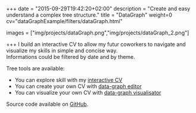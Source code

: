 +++
date = "2015-09-29T19:42:20+02:00"
description = "Create and easy understand a complex tree structure."
title = "DataGraph"
weight=0
cv="dataGraphExample/filters/dataGraph.html"

images = ["img/projects/dataGraph.png","img/projects/dataGraph_2.png"]

+++
I build an interactive CV to allow my futur coworkers to navigate and visualize my skills in simple and concise way.  
Informations could be filtered by date and by theme.

Tree tools are available:

- You can explore skill with my [interactive CV](https://mejjjor.github.io/dataGraphExample/)  
- You can create your own CV with [data-graph editor](https://mejjjor.github.io/dataGraphExample/editor.html)  
- You can visualize your own CV with [data-graph visualisator](https://mejjjor.github.io/dataGraphExample/visualisator.html)

Source code available on [GitHub](https://github.com/mejjjor/dataGraph).
